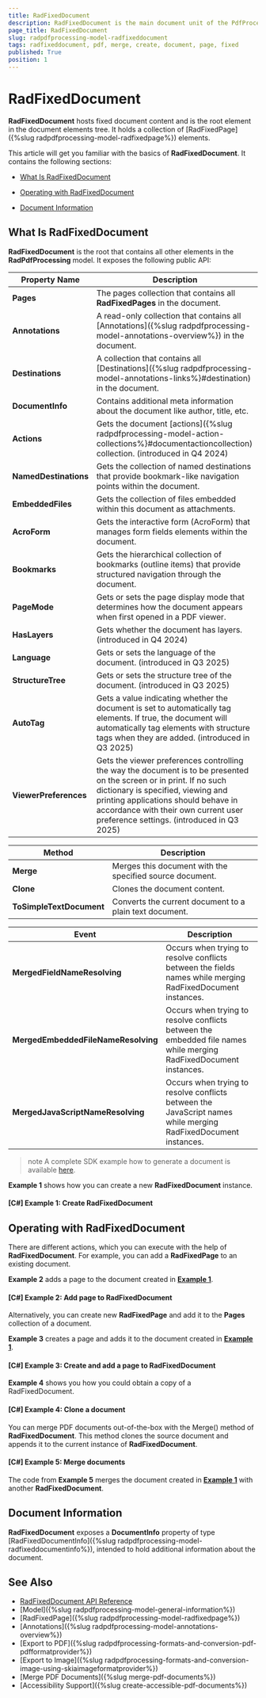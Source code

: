 ```yaml
---
title: RadFixedDocument
description: RadFixedDocument is the main document unit of the PdfProcessing library offered by Telerik Document Processing libraries.
page_title: RadFixedDocument
slug: radpdfprocessing-model-radfixeddocument
tags: radfixeddocument, pdf, merge, create, document, page, fixed
published: True
position: 1
---
```


# RadFixedDocument

__RadFixedDocument__ hosts fixed document content and is the root element in the document elements tree. It holds a collection of [RadFixedPage]({%slug radpdfprocessing-model-radfixedpage%}) elements. 

This article will get you familiar with the basics of __RadFixedDocument__. It contains the following sections:
      
* [What Is RadFixedDocument](#what-is-radfixeddocument)

* [Operating with RadFixedDocument](#operating-with-radfixeddocument)

* [Document Information](#document-information)

## What Is RadFixedDocument

__RadFixedDocument__ is the root that contains all other elements in the __RadPdfProcessing__ model. It exposes the following public API:

|Property Name|Description|
|----|----|
|__Pages__|The pages collection that contains all __RadFixedPages__ in the document.|
|__Annotations__|A read-only collection that contains all [Annotations]({%slug radpdfprocessing-model-annotations-overview%}) in the document.|
|__Destinations__|A collection that contains all [Destinations]({%slug radpdfprocessing-model-annotations-links%}#destination) in the document.|
|__DocumentInfo__|Contains additional meta information about the document like author, title, etc.|
|**Actions**|Gets the document [actions]({%slug radpdfprocessing-model-action-collections%}#documentactioncollection) collection. (introduced in Q4 2024)| 
|**NamedDestinations**|Gets the collection of named destinations that provide bookmark-like navigation points within the document.|
|**EmbeddedFiles**|Gets the collection of files embedded within this document as attachments.|
|**AcroForm**|Gets the interactive form (AcroForm) that manages form fields elements within the document.|
|**Bookmarks**|Gets the hierarchical collection of bookmarks (outline items) that provide structured navigation through the document.|
|**PageMode**|Gets or sets the page display mode that determines how the document appears when first opened in a PDF viewer.|
|**HasLayers**|Gets whether the document has layers. (introduced in Q4 2024)|
|**Language**|Gets or sets the language of the document. (introduced in Q3 2025)|
|**StructureTree**| Gets or sets the structure tree of the document. (introduced in Q3 2025)|
|**AutoTag**|Gets a value indicating whether the document is set to automatically tag elements. If true, the document will automatically tag elements with structure tags when they are added. (introduced in Q3 2025)|
|**ViewerPreferences**|Gets the viewer preferences controlling the way the document is to be presented on the screen or in print. If no such dictionary is specified, viewing and printing applications should behave in accordance with their own current user preference settings. (introduced in Q3 2025)|

|Method|Description|
|----|----|
|**Merge**|Merges this document with the specified source document.|
|**Clone**|Clones the document content.|
|**ToSimpleTextDocument**|Converts the current document to a plain text document.|

|Event|Description|
|----|----|
|**MergedFieldNameResolving**|Occurs when trying to resolve conflicts between the fields names while merging RadFixedDocument instances.|
|**MergedEmbeddedFileNameResolving**|Occurs when trying to resolve conflicts between the embedded file names while merging RadFixedDocument instances.|
|**MergedJavaScriptNameResolving**|Occurs when trying to resolve conflicts between the JavaScript names while merging RadFixedDocument instances.|

>note A complete SDK example how to generate a document is available [here](https://github.com/telerik/document-processing-sdk/tree/master/PdfProcessing/GenerateDocument).
            
__Example 1__ shows how you can create a new __RadFixedDocument__ instance.
        
<a name="example1"><a/>

#### __[C#] Example 1: Create RadFixedDocument__

<snippet id='pdf-create-fixed-document'/>

## Operating with RadFixedDocument

There are different actions, which you can execute with the help of __RadFixedDocument__. For example, you can add a __RadFixedPage__ to an existing document.
        
__Example 2__ adds a page to the document created in [__Example 1__](#example1).
        
#### __[C#] Example 2: Add page to RadFixedDocument__

<snippet id='pdf-create-fixed-page'/>


Alternatively, you can create new __RadFixedPage__ and add it to the __Pages__ collection of a document.
        
__Example 3__ creates a page and adds it to the document created in [__Example 1__](#example1).
        

#### __[C#] Example 3: Create and add a page to RadFixedDocument__

<snippet id='pdf-add-fixed-page'/>

**Example 4** shows you how you could obtain a copy of a RadFixedDocument.

#### __[C#] Example 4: Clone a document__

<snippet id='pdf-clone-document'/>


You can merge PDF documents out-of-the-box with the Merge() method of __RadFixedDocument__. This method clones the source document and appends it to the current instance of __RadFixedDocument__.

#### __[C#] Example 5: Merge documents__

<snippet id='pdf-merge-fixed-documents'/>

The code from __Example 5__ merges the document created in [__Example 1__](#example1) with another __RadFixedDocument__.

## Document Information

__RadFixedDocument__ exposes a __DocumentInfo__ property of type [RadFixedDocumentInfo]({%slug radpdfprocessing-model-radfixeddocumentinfo%}), intended to hold additional information about the document. 

## See Also

* [RadFixedDocument API Reference](https://docs.telerik.com/devtools/document-processing/api/Telerik.Windows.Documents.Fixed.Model.RadFixedDocument.html)
* [Model]({%slug radpdfprocessing-model-general-information%})
* [RadFixedPage]({%slug radpdfprocessing-model-radfixedpage%})
* [Annotations]({%slug radpdfprocessing-model-annotations-overview%})
* [Export to PDF]({%slug radpdfprocessing-formats-and-conversion-pdf-pdfformatprovider%})
* [Export to Image]({%slug radpdfprocessing-formats-and-conversion-image-using-skiaimageformatprovider%})
* [Merge PDF Documents]({%slug merge-pdf-documents%})
* [Accessibility Support]({%slug create-accessible-pdf-documents%})